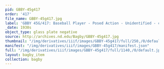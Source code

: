 ```yaml
---
pid: GBBY-45g417
order: '417'
file_name: GBBY-45g417.jpg
label: 'GBBY 45G/417: Baseball Player - Posed Action - Unidentified - c1930s'
_date: 1930s
object_type: glass plate negative
source: http://archives.nd.edu/Bagby/GBBY-45g417.jpg
thumbnail: "/img/derivatives/iiif/images/GBBY-45g417/full/250,/0/default.jpg"
manifest: "/img/derivatives/iiif/images/GBBY-45g417/manifest.json"
full: "/img/derivatives/iiif/images/GBBY-45g417/full/1140,/0/default.jpg"
layout: bagby_item
collection: bagby
---
```

